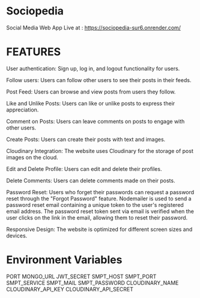 # Sociopedia

Social Media Web App Live at : https://sociopedia-sur6.onrender.com/

# FEATURES

User authentication: Sign up, log in, and logout functionality for users. 

Follow users: Users can follow other users to see their posts in their feeds.

Post Feed: Users can browse and view posts from users they follow.

Like and Unlike Posts: Users can like or unlike posts to express their appreciation.

Comment on Posts: Users can leave comments on posts to engage with other users. 

Create Posts: Users can create their posts with text and images.

Cloudinary Integration: The website uses Cloudinary for the storage of post images on the cloud.

Edit and Delete Profile: Users can edit and delete their profiles.

Delete Comments: Users can delete comments made on their posts. 

Password Reset: Users who forget their passwords can request a password reset through the "Forgot Password" feature. Nodemailer is used to send a password reset email containing a unique token to the user's registered email address. The password reset token sent via email is verified when the user clicks on the link in the email, allowing them to reset their password.

Responsive Design: The website is optimized for different screen sizes and devices.

# Environment Variables

PORT
MONGO_URL
JWT_SECRET
SMPT_HOST
SMPT_PORT
SMPT_SERVICE
SMPT_MAIL
SMPT_PASSWORD
CLOUDINARY_NAME
CLOUDINARY_API_KEY
CLOUDINARY_API_SECRET
